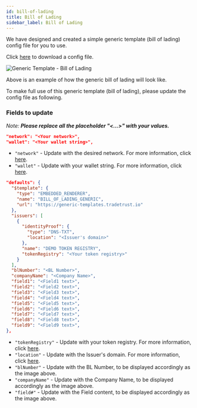 ```yaml
---
id: bill-of-lading
title: Bill of Lading
sidebar_label: Bill of Lading
---
```


We have designed and created a simple generic template (bill of lading) config file for you to use.

Click <a href="/docs/topics/generic-templates/bill-of-lading/ebl-generic-template-config-file.json" target="_blank" rel="noopener noreferrer" download="ebl-generic-template-config-file.json">here</a> to download a config file.

![Generic Template - Bill of Lading](/docs/topics/generic-templates/bill-of-lading/ebl-generic-template.png)

Above is an example of how the generic bill of lading will look like.

To make full use of this generic template (bill of lading), please update the config file as following.

### Fields to update

_Note: **Please replace all the placeholder "<...>" with your values.**_

```json
"network": "<Your network>",
"wallet": "<Your wallet string>",
```

- `"network"` - Update with the desired network. For more information, click [here](/docs/reference/document-creator/config-file#network-property).
- `"wallet"` - Update with your wallet string. For more information, click [here](/docs/reference/document-creator/config-file#wallet-property).

```json
"defaults": {
  "$template": {
    "type": "EMBEDDED_RENDERER",
    "name": "BILL_OF_LADING_GENERIC",
    "url": "https://generic-templates.tradetrust.io"
  },
  "issuers": [
    {
      "identityProof": {
        "type": "DNS-TXT",
        "location": "<Issuer's domain>"
      },
      "name": "DEMO TOKEN REGISTRY",
      "tokenRegistry": "<Your token registry>"
    }
  ],
  "blNumber": "<BL Number>",
  "companyName": "<Company Name>",
  "field1": "<Field1 text>",
  "field2": "<Field2 text>",
  "field3": "<Field3 text>",
  "field4": "<Field4 text>",
  "field5": "<Field5 text>",
  "field6": "<Field6 text>",
  "field7": "<Field7 text>",
  "field8": "<Field8 text>",
  "field9": "<Field9 text>",
},

```

- `"tokenRegistry"` - Update with your token registry. For more information, click [here](/docs/).
- `"location"` - Update with the Issuer's domain. For more information, click [here](/docs/).
- `"blNumber"` - Update with the BL Number, to be displayed accordingly as the image above.
- `"companyName"` - Update with the Company Name, to be displayed accordingly as the image above.
- `"field#"` - Update with the Field content, to be displayed accordingly as the image above.
